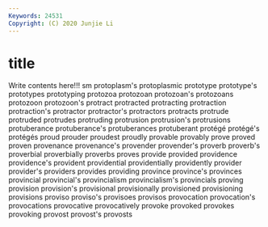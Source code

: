 ```yaml
---
Keywords: 24531
Copyright: (C) 2020 Junjie Li
---
```


# title

Write contents here!!!
sm 
protoplasm's 
protoplasmic 
prototype 
prototype's
prototypes 
prototyping 
protozoa 
protozoan 
protozoan's 
protozoans 
protozoon 
protozoon's 
protract 
protracted
protracting 
protraction 
protraction's 
protractor 
protractor's 
protractors 
protracts 
protrude 
protruded 
protrudes
protruding 
protrusion 
protrusion's 
protrusions 
protuberance 
protuberance's 
protuberances 
protuberant 
protégé 
protégé's
protégés 
proud 
prouder 
proudest 
proudly 
provable 
provably 
prove 
proved 
proven
provenance 
provenance's 
provender 
provender's 
proverb 
proverb's 
proverbial 
proverbially 
proverbs 
proves
provide 
provided 
providence 
providence's 
provident 
providential 
providentially 
providently 
provider 
provider's
providers 
provides 
providing 
province 
province's 
provinces 
provincial 
provincial's 
provincialism 
provincialism's
provincials 
proving 
provision 
provision's 
provisional 
provisionally 
provisioned 
provisioning 
provisions 
proviso
proviso's 
provisoes 
provisos 
provocation 
provocation's 
provocations 
provocative 
provocatively 
provoke 
provoked
provokes 
provoking 
provost 
provost's 
provosts 
